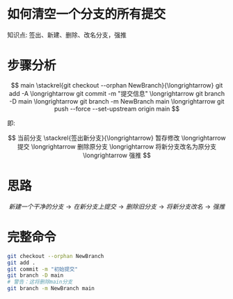 # 如何清空一个分支的所有提交
知识点: 签出、新建、删除、改名分支，强推

# 步骤分析
$$
main \stackrel{git checkout --orphan NewBranch}{\longrightarrow} git add -A \longrightarrow git commit -m "提交信息" \longrightarrow git branch -D main \longrightarrow git branch -m NewBranch main \longrightarrow git push --force --set-upstream origin main
$$

即:  

$$
当前分支 \stackrel{签出新分支}{\longrightarrow} 暂存修改 \longrightarrow 提交 \longrightarrow 删除原分支 \longrightarrow 将新分支改名为原分支 \longrightarrow 强推
$$

# 思路
$$
新建一个干净的分支 \longrightarrow 在新分支上提交 \longrightarrow 删除旧分支 \longrightarrow 将新分支改名 \longrightarrow 强推
$$

# 完整命令

```bash
git checkout --orphan NewBranch
git add .
git commit -m "初始提交"
git branch -D main
# 警告：这将删除main分支
git branch -m NewBranch main
```